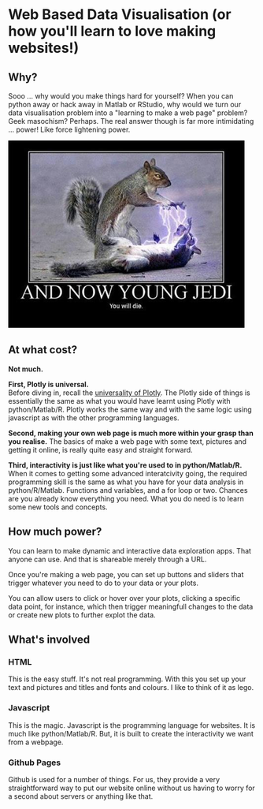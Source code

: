 # Web Based Data Visualisation (or how you'll learn to love making websites!)


## Why?



Sooo ... why would you make things hard for yourself?  When you can python away or hack away in Matlab or RStudio, why would we turn our data visualisation problem into a "learning to make a web page" problem?  Geek masochism? Perhaps.  The real answer though is far more intimidating ... power!  Like force lightening power.

![](/images/darth_squirrel.jpg)


## At what cost?

**Not much.**

**First, Plotly is universal.**  
Before diving in, recall the [universality of Plotly](README.md). The Plotly side of things is essentially the same as what you would have learnt using Plotly with python/Matlab/R.  Plotly works the same way and with the same logic using javascript as with the other programming languages.

**Second, making your own web page is much more within your grasp than you realise.**
The basics of make a web page with some text, pictures and getting it online, is really quite easy and straight forward.  

**Third, interactivity is just like what you're used to in python/Matlab/R.**  When it comes to getting some advanced interatcivity going, the required programming skill is the same as what you have for your data analysis in python/R/Matlab.  Functions and variables, and a for loop or two.  Chances are you already know everything you need.  What you do need is to learn some new tools and concepts.

## How much power?

You can learn to make dynamic and interactive data exploration apps.  That anyone can use.  And that is shareable merely through a URL.

Once you're making a web page, you can set up buttons and sliders that trigger whatever you need to do to your data or your plots.

You can allow users to click or hover over your plots, clicking a specific data point, for instance, which then trigger meaningfull changes to the data or create new plots to further explot the data.

## What's involved


### HTML

This is the easy stuff.  It's not real programming.  With this you set up your text and pictures and titles and fonts and colours.  I like to think of it as lego.


### Javascript

This is the magic.  Javascript is the programming language for websites.  It is much like python/Matlab/R.  But, it is built to create the interactivity we want from a webpage. 


### Github Pages
Github is used for a number of things.  For us, they provide a very straightforward way to put our website online without us having to worry for a second about servers or anything like that.
